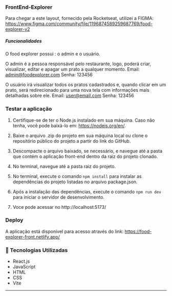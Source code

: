 ### FrontEnd-Explorer
Para chegar a este layout, fornecido pela Rocketseat, utilizei a FIGMA: https://www.figma.com/community/file/1196874589259687769/food-explorer-v2

##### Funcionalidades
O food explorer possui : o admin e o usuário.

O admin é a pessoa responsável pelo restaurante, logo, poderá criar, visualizar, editar e apagar um prato a qualquer momento. Email: admin@foodexplorer.com Senha: 123456

O usuário irá visualizar todos os pratos cadastrados e, quando clicar em um prato, será redirecionado para uma nova tela com informações mais detalhadas sobre ele. Email: user@email.com Senha: 123456

### Testar a aplicação

1. Certifique-se de ter o Node.js instalado em sua máquina. Caso não tenha, você pode baixá-lo em: https://nodejs.org/en/.
   
2. Baixe o arquivo .zip do projeto em sua máquina local ou clone o repositório público do projeto a partir do link do GitHub.

3. Descompacte o arquivo baixado, se necessário, e navegue até a pasta que contém o aplicação front-end dentro da raiz do projeto clonado.

4. No terminal, navegue até a pasta raiz do projeto.

5. No terminal, execute o comando `npm install` para instalar as dependências do projeto listadas no arquivo package.json.

6. Após a instalação das dependências, execute o comando `npm run dev` para iniciar o servidor de desenvolvimento.

7. Voce pode acessar no http://localhost:5173/

### Deploy
A aplicação está disponível para acesso através do link: https://food-explorer-front.netlify.app/

###  🚀 Tecnologias Utilizadas
 
- React.js
- JavaScript
- HTML
- CSS
- Vite

---
